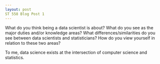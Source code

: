```yaml
---
layout: post
ST 558 Blog Post 1
---
```


What do you think being a data scientist is about?  What do you see as the major duties and/or knowledge areas?  What differences/similarities do you see between data scientists and statisticians?  How do you view yourself in relation to these two areas?

To me, data science exists at the intersection of computer science and statistics. 
